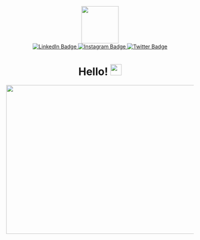 <div id="header" align="center">
  <img src="https://media.giphy.com/media/M9gbBd9nbDrOTu1Mqx/giphy.gif" width="100"/>
</div>

<div id="badges" align="center">
  <a href="https://www.linkedin.com/in/umashankar-verma-268254233?utm_source=share&utm_campaign=share_via&utm_content=profile&utm_medium=android_app">
    <img src="https://img.shields.io/badge/LinkedIn-blue?style=for-the-badge&logo=linkedin&logoColor=white" alt="LinkedIn Badge"/>
  </a>
  <a href="https://www.instagram.com/pro_doubts?igsh=MTM3MWJjcXV3NTM2dg==">
    <img src="https://img.shields.io/badge/Instagram-red?style=for-the-badge&logo=instagram&logoColor=white" alt="Instagram Badge"/>
  </a>
  <a href="https://x.com/UMASHAN98164826?t=ZVmZdGSj0_jIetapVCsvlA&s=09">
    <img src="https://img.shields.io/badge/Twitter-blue?style=for-the-badge&logo=twitter&logoColor=white" alt="Twitter Badge"/>
  </a>
</div>
<div align="center">
  <img src="https://komarev.com/ghpvc/?username=pro-doubts&style=flat-square&color=blue" alt=""/>
</div>
<h1 align="center">
  Hello!
  <img src="https://media.giphy.com/media/hvRJCLFzcasrR4ia7z/giphy.gif" width="30px"/>
</h1>

<div align="center">
  <img src="https://media.giphy.com/media/HscDLzkO8EOTmgkhQP/giphy.gif?cid=790b7611xiwajqwjhfs1w2uv35sgueafr4f0i2kslwx5dh0m&ep=v1_gifs_search&rid=giphy.gif&ct=g" width="800" height="400"/>
</div>
